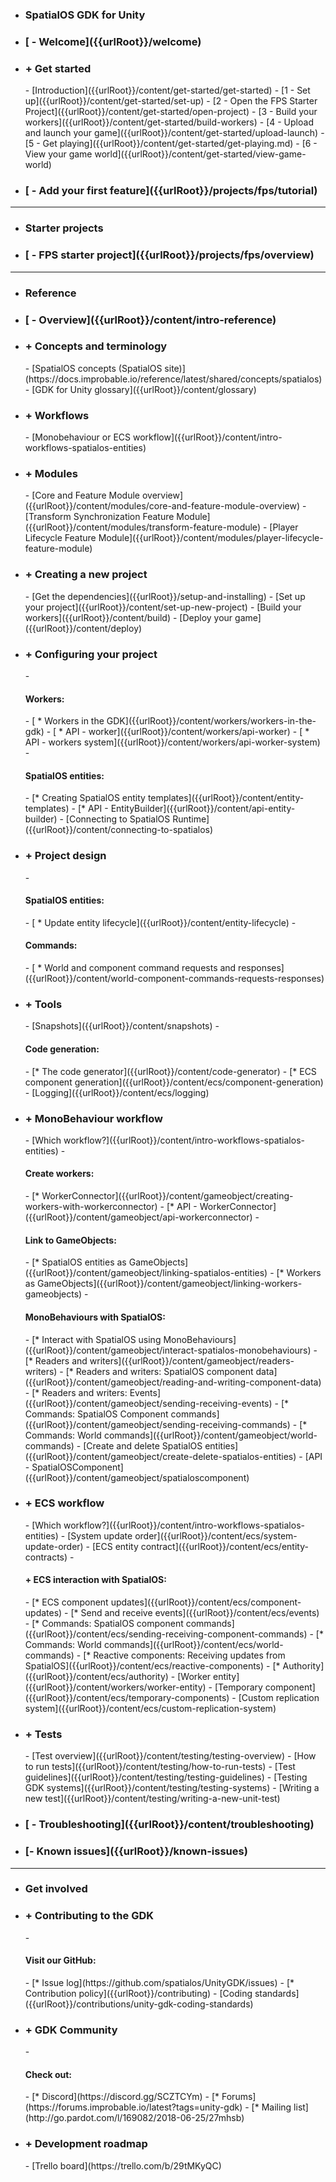 - <h3> SpatialOS GDK for Unity</h3>
- <h3> [ - Welcome]({{urlRoot}}/welcome)</h3>
- <h3> + Get started</h3>
    - [Introduction]({{urlRoot}}/content/get-started/get-started)
    - [1 - Set up]({{urlRoot}}/content/get-started/set-up)
    - [2 - Open the FPS Starter Project]({{urlRoot}}/content/get-started/open-project)
    - [3 - Build your workers]({{urlRoot}}/content/get-started/build-workers)
    - [4 - Upload and launch your game]({{urlRoot}}/content/get-started/upload-launch)
    - [5 - Get playing]({{urlRoot}}/content/get-started/get-playing.md)
    - [6 - View your game world]({{urlRoot}}/content/get-started/view-game-world)   
- <h3> [ - Add your first feature]({{urlRoot}}/projects/fps/tutorial)</h3>

***
- <h3> Starter projects</h3>
- <h3> [ - FPS starter project]({{urlRoot}}/projects/fps/overview)</h3>

***
- <h3> Reference</h3>
- <h3> [ - Overview]({{urlRoot}}/content/intro-reference)</h3>
- <h3> + Concepts and terminology</h3>
    - [SpatialOS concepts (SpatialOS site)](https://docs.improbable.io/reference/latest/shared/concepts/spatialos)
    - [GDK for Unity glossary]({{urlRoot}}/content/glossary)
- <h3> + Workflows</h3>
    - [Monobehaviour or ECS workflow]({{urlRoot}}/content/intro-workflows-spatialos-entities)
- <h3> + Modules</h3>
    - [Core and Feature Module overview]({{urlRoot}}/content/modules/core-and-feature-module-overview)
    - [Transform Synchronization Feature Module]({{urlRoot}}/content/modules/transform-feature-module)
    - [Player Lifecycle Feature Module]({{urlRoot}}/content/modules/player-lifecycle-feature-module)
- <h3> + Creating a new project</h3>
    - [Get the dependencies]({{urlRoot}}/setup-and-installing)
    - [Set up your project]({{urlRoot}}/content/set-up-new-project)
    - [Build your workers]({{urlRoot}}/content/build)
    - [Deploy your game]({{urlRoot}}/content/deploy)
- <h3> + Configuring your project</h3>
    - <h4>Workers: </h4>
        - [ * Workers in the GDK]({{urlRoot}}/content/workers/workers-in-the-gdk)
        - [ * API - worker]({{urlRoot}}/content/workers/api-worker)
        - [ * API - workers system]({{urlRoot}}/content/workers/api-worker-system)
    - <h4>SpatialOS entities:</h4>
        - [* Creating SpatialOS entity templates]({{urlRoot}}/content/entity-templates)
        - [* API - EntityBuilder]({{urlRoot}}/content/api-entity-builder)
    - [Connecting to SpatialOS Runtime]({{urlRoot}}/content/connecting-to-spatialos)
- <h3> + Project design</h3>
    - <h4>SpatialOS entities:</h4>
        - [ * Update entity lifecycle]({{urlRoot}}/content/entity-lifecycle)
    - <h4>Commands:</h4>
        - [ * World and component command requests and responses]({{urlRoot}}/content/world-component-commands-requests-responses)
- <h3> + Tools </h3>
    - [Snapshots]({{urlRoot}}/content/snapshots)
    - <h4>Code generation:</h4>
        - [* The code generator]({{urlRoot}}/content/code-generator)
        - [* ECS component generation]({{urlRoot}}/content/ecs/component-generation) 
    - [Logging]({{urlRoot}}/content/ecs/logging)
- <h3> + MonoBehaviour workflow</h3>
    - [Which workflow?]({{urlRoot}}/content/intro-workflows-spatialos-entities)
    - <h4>Create workers:</h4>
        - [* WorkerConnector]({{urlRoot}}/content/gameobject/creating-workers-with-workerconnector)
        - [* API - WorkerConnector]({{urlRoot}}/content/gameobject/api-workerconnector)
    - <h4>Link to GameObjects:</h4>
        - [* SpatialOS entities as GameObjects]({{urlRoot}}/content/gameobject/linking-spatialos-entities)
        - [* Workers as GameObjects]({{urlRoot}}/content/gameobject/linking-workers-gameobjects)
    - <h4>MonoBehaviours with SpatialOS:</h4>
        - [* Interact with SpatialOS using MonoBehaviours]({{urlRoot}}/content/gameobject/interact-spatialos-monobehaviours)
        - [* Readers and writers]({{urlRoot}}/content/gameobject/readers-writers)
        - [* Readers and writers: SpatialOS component data]({{urlRoot}}/content/gameobject/reading-and-writing-component-data)
        - [* Readers and writers: Events]({{urlRoot}}/content/gameobject/sending-receiving-events)
        - [* Commands: SpatialOS Component commands]({{urlRoot}}/content/gameobject/sending-receiving-commands)
        - [* Commands: World commands]({{urlRoot}}/content/gameobject/world-commands)
    - [Create and delete SpatialOS entities]({{urlRoot}}/content/gameobject/create-delete-spatialos-entities)
    - [API - SpatialOSComponent]({{urlRoot}}/content/gameobject/spatialoscomponent)
- <h3> + ECS workflow</h3>
    - [Which workflow?]({{urlRoot}}/content/intro-workflows-spatialos-entities)
    - [System update order]({{urlRoot}}/content/ecs/system-update-order)
    - [ECS entity contract]({{urlRoot}}/content/ecs/entity-contracts)
    - <h4> + ECS interaction with SpatialOS:</h4>
        - [* ECS component updates]({{urlRoot}}/content/ecs/component-updates)
        - [* Send and receive events]({{urlRoot}}/content/ecs/events)
        - [* Commands: SpatialOS component commands]({{urlRoot}}/content/ecs/sending-receiving-component-commands)
        - [* Commands: World commands]({{urlRoot}}/content/ecs/world-commands)
        - [* Reactive components: Receiving updates from SpatialOS]({{urlRoot}}/content/ecs/reactive-components)
        - [* Authority]({{urlRoot}}/content/ecs/authority)
    - [Worker entity]({{urlRoot}}/content/workers/worker-entity)
    - [Temporary component]({{urlRoot}}/content/ecs/temporary-components)
    - [Custom replication system]({{urlRoot}}/content/ecs/custom-replication-system)
- <h3> + Tests</h3>
    - [Test overview]({{urlRoot}}/content/testing/testing-overview)
    - [How to run tests]({{urlRoot}}/content/testing/how-to-run-tests)
    - [Test guidelines]({{urlRoot}}/content/testing/testing-guidelines)
    - [Testing GDK systems]({{urlRoot}}/content/testing/testing-systems)
    - [Writing a new test]({{urlRoot}}/content/testing/writing-a-new-unit-test)
- <h3> [ - Troubleshooting]({{urlRoot}}/content/troubleshooting)</h3>
- <h3>[- Known issues]({{urlRoot}}/known-issues)</h3>

 ***
- <h3>Get involved</h3>
- <h3> + Contributing to the GDK</h3>
    - <h4> Visit our GitHub:</h4>
    - [* Issue log](https://github.com/spatialos/UnityGDK/issues)
    - [* Contribution policy]({{urlRoot}}/contributing)
    - [Coding standards]({{urlRoot}}/contributions/unity-gdk-coding-standards)
- <h3> + GDK Community</h3>
    - <h4> Check out:</h4>
    - [* Discord](https://discord.gg/SCZTCYm)
    - [* Forums](https://forums.improbable.io/latest?tags=unity-gdk)
    - [* Mailing list](http://go.pardot.com/l/169082/2018-06-25/27mhsb)
- <h3> + Development roadmap</h3>
    - [Trello board](https://trello.com/b/29tMKyQC)